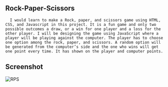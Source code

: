 ## Rock-Paper-Scissors

      I would learn to make a Rock, paper, and scissors game using HTML, CSS, and Javascript in this project. It is a fun game and only two possible outcomes a draw, or a win for one player and a loss for the other player. I will be designing the game using JavaScript where a player will be playing against the computer. The player has to choose one option among the rock, paper, and scissors. A random option will be generated from the computer’s side and the one who wins will get one point every time. It has shown on the player and computer points.

## Screenshot

![RPS](https://user-images.githubusercontent.com/67471717/121773419-7519ec00-cb99-11eb-882b-bb9ec99d7001.PNG)
